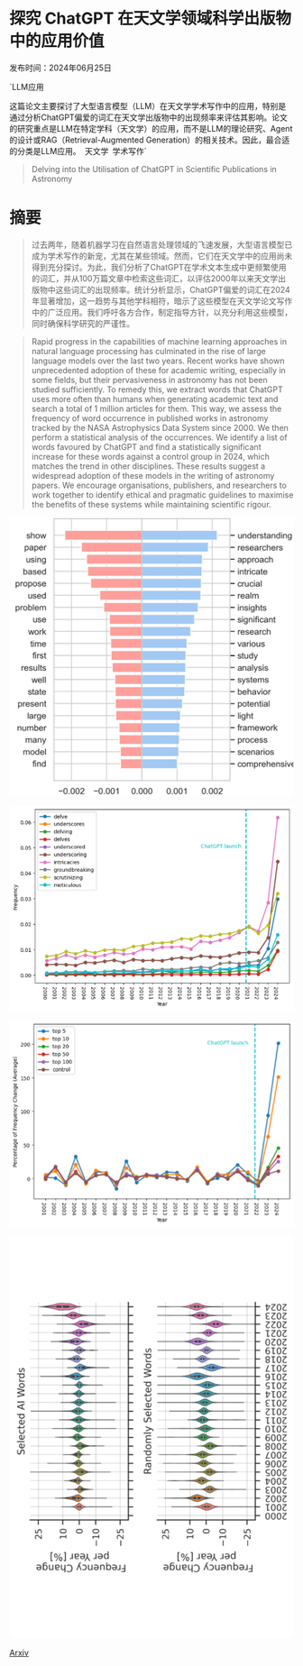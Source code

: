 # 探究 ChatGPT 在天文学领域科学出版物中的应用价值

发布时间：2024年06月25日

`LLM应用

这篇论文主要探讨了大型语言模型（LLM）在天文学学术写作中的应用，特别是通过分析ChatGPT偏爱的词汇在天文学出版物中的出现频率来评估其影响。论文的研究重点是LLM在特定学科（天文学）的应用，而不是LLM的理论研究、Agent的设计或RAG（Retrieval-Augmented Generation）的相关技术。因此，最合适的分类是LLM应用。` `天文学` `学术写作`

> Delving into the Utilisation of ChatGPT in Scientific Publications in Astronomy

# 摘要

> 过去两年，随着机器学习在自然语言处理领域的飞速发展，大型语言模型已成为学术写作的新宠，尤其在某些领域。然而，它们在天文学中的应用尚未得到充分探讨。为此，我们分析了ChatGPT在学术文本生成中更频繁使用的词汇，并从100万篇文章中检索这些词汇，以评估2000年以来天文学出版物中这些词汇的出现频率。统计分析显示，ChatGPT偏爱的词汇在2024年显著增加，这一趋势与其他学科相符，暗示了这些模型在天文学论文写作中的广泛应用。我们呼吁各方合作，制定指导方针，以充分利用这些模型，同时确保科学研究的严谨性。

> Rapid progress in the capabilities of machine learning approaches in natural language processing has culminated in the rise of large language models over the last two years. Recent works have shown unprecedented adoption of these for academic writing, especially in some fields, but their pervasiveness in astronomy has not been studied sufficiently. To remedy this, we extract words that ChatGPT uses more often than humans when generating academic text and search a total of 1 million articles for them. This way, we assess the frequency of word occurrence in published works in astronomy tracked by the NASA Astrophysics Data System since 2000. We then perform a statistical analysis of the occurrences. We identify a list of words favoured by ChatGPT and find a statistically significant increase for these words against a control group in 2024, which matches the trend in other disciplines. These results suggest a widespread adoption of these models in the writing of astronomy papers. We encourage organisations, publishers, and researchers to work together to identify ethical and pragmatic guidelines to maximise the benefits of these systems while maintaining scientific rigour.

![探究 ChatGPT 在天文学领域科学出版物中的应用价值](../../../paper_images/2406.17324/ai_vs_human_freq.png)

![探究 ChatGPT 在天文学领域科学出版物中的应用价值](../../../paper_images/2406.17324/delve.png)

![探究 ChatGPT 在天文学领域科学出版物中的应用价值](../../../paper_images/2406.17324/chatgpt_launch.png)

![探究 ChatGPT 在天文学领域科学出版物中的应用价值](../../../paper_images/2406.17324/x1.png)

[Arxiv](https://arxiv.org/abs/2406.17324)